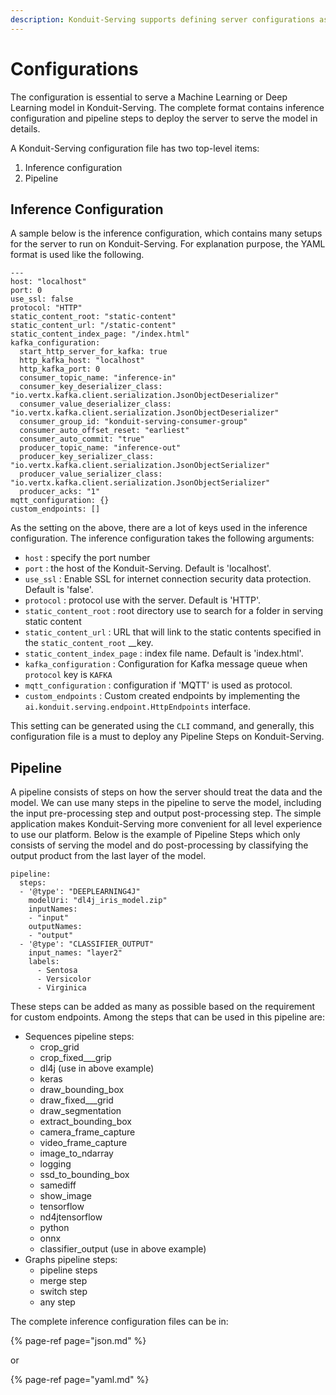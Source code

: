 ```yaml
---
description: Konduit-Serving supports defining server configurations as JSON or YAML files.
---
```


# Configurations

The configuration is essential to serve a Machine Learning or Deep Learning model in Konduit-Serving. The complete format contains inference configuration and pipeline steps to deploy the server to serve the model in details.

A Konduit-Serving configuration file has two top-level items: 

1. Inference configuration
2. Pipeline

## Inference Configuration

A sample below is the inference configuration, which contains many setups for the server to run on Konduit-Serving. For explanation purpose, the YAML format is used like the following.

```text
---
host: "localhost"
port: 0
use_ssl: false
protocol: "HTTP"
static_content_root: "static-content"
static_content_url: "/static-content"
static_content_index_page: "/index.html"
kafka_configuration:
  start_http_server_for_kafka: true
  http_kafka_host: "localhost"
  http_kafka_port: 0
  consumer_topic_name: "inference-in"
  consumer_key_deserializer_class: "io.vertx.kafka.client.serialization.JsonObjectDeserializer"
  consumer_value_deserializer_class: "io.vertx.kafka.client.serialization.JsonObjectDeserializer"
  consumer_group_id: "konduit-serving-consumer-group"
  consumer_auto_offset_reset: "earliest"
  consumer_auto_commit: "true"
  producer_topic_name: "inference-out"
  producer_key_serializer_class: "io.vertx.kafka.client.serialization.JsonObjectSerializer"
  producer_value_serializer_class: "io.vertx.kafka.client.serialization.JsonObjectSerializer"
  producer_acks: "1"
mqtt_configuration: {}
custom_endpoints: []
```

As the setting on the above, there are a lot of keys used in the inference configuration. The inference configuration takes the following arguments:

* `host` : specify the port number
* `port` : the host of the Konduit-Serving. Default is 'localhost'.
* `use_ssl` : Enable SSL for internet connection security data protection. Default is 'false'.
* `protocol` : protocol use with the server. Default is 'HTTP'.
* `static_content_root` : root directory use to search for a folder in serving static content
* `static_content_url` : URL that will link to the static contents specified in the `static_content_root` __key.
* `static_content_index_page` : index file name. Default is 'index.html'.
* `kafka_configuration` : Configuration for Kafka message queue when `protocol` key is `KAFKA`
* `mqtt_configuration` : configuration if 'MQTT' is used as protocol.
* `custom_endpoints` : Custom created endpoints by implementing the `ai.konduit.serving.endpoint.HttpEndpoints` interface.

This setting can be generated using the `CLI` command, and generally, this configuration file is a must to deploy any Pipeline Steps on Konduit-Serving. 

## Pipeline

A pipeline consists of steps on how the server should treat the data and the model. We can use many steps in the pipeline to serve the model, including the input pre-processing step and output post-processing step. The simple application makes Konduit-Serving more convenient for all level experience to use our platform. Below is the example of Pipeline Steps which only consists of serving the model and do post-processing by classifying the output product from the last layer of the model.

```text
pipeline:
  steps:
  - '@type': "DEEPLEARNING4J"
    modelUri: "dl4j_iris_model.zip"
    inputNames:
    - "input"
    outputNames:
    - "output"
  - '@type': "CLASSIFIER_OUTPUT"
    input_names: "layer2"
    labels:
      - Sentosa
      - Versicolor
      - Virginica
```

These steps can be added as many as possible based on the requirement for custom endpoints. Among the steps that can be used in this pipeline are:

* Sequences pipeline steps:
  * crop\_grid
  * crop\_fixed_\__grip
  * dl4j \(use in above example\)
  * keras
  * draw\_bounding\_box
  * draw\_fixed_\__grid
  * draw\_segmentation
  * extract\_bounding\_box
  * camera\_frame\_capture
  * video\_frame\_capture
  * image\_to\_ndarray
  * logging
  * ssd\_to\_bounding\_box
  * samediff
  * show\_image
  * tensorflow
  * nd4jtensorflow
  * python
  * onnx
  * classifier\_output \(use in above example\)
* Graphs pipeline steps:
  * pipeline steps
  * merge step
  * switch step
  * any step

The complete inference configuration files can be in:

{% page-ref page="json.md" %}

or

{% page-ref page="yaml.md" %}

